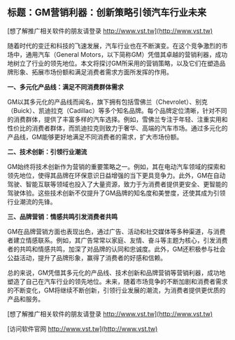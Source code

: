 ## **标题：GM营销利器：创新策略引领汽车行业未来**

[想了解推广相关软件的朋友请登录 http://www.vst.tw](http://www.vst.tw)

随着时代的变迁和科技的飞速发展，汽车行业也在不断演变。在这个竞争激烈的市场中，通用汽车（General Motors，以下简称GM）凭借其卓越的营销利器，成功地树立了行业的领先地位。本文将探讨GM所采用的营销策略，以及它们在塑造品牌形象、拓展市场份额和满足消费者需求方面所发挥的作用。

**一、多元化产品线：满足不同消费群体需求**

GM以其多元化的产品线而闻名，旗下拥有包括雪佛兰（Chevrolet）、别克（Buick）、凯迪拉克（Cadillac）等多个知名品牌。每个品牌定位清晰，针对不同的消费群体，提供了丰富多样的汽车选择。例如，雪佛兰专注于年轻、注重实用和性价比的消费者群体，而凯迪拉克则致力于奢华、高端的汽车市场。通过多元化的产品线，GM能够更好地满足不同消费者的需求，扩大市场份额。

**二、技术创新：引领行业潮流**

GM始终将技术创新作为营销的重要策略之一。例如，其在电动汽车领域的探索和领先地位，使得其品牌在环保意识日益增强的当下更具竞争力。此外，GM在自动驾驶、智能互联等领域也投入了大量资源，致力于为消费者提供更安全、更智能的驾驶体验。这些技术创新不仅提升了GM品牌的知名度和美誉度，还使其成为引领行业潮流的先锋。

**三、品牌营销：情感共鸣引发消费者共鸣**

GM在品牌营销方面也表现出色，通过广告、活动和社交媒体等多种渠道，与消费者建立情感联系。例如，其广告常常以家庭、友情、奋斗等主题为核心，引发消费者的共鸣和情感共鸣，加深了对品牌的认同和忠诚度。此外，GM还积极参与社会公益活动，提升了品牌形象，赢得了消费者的好感和信赖。

总的来说，GM凭借其多元化的产品线、技术创新和品牌营销等营销利器，成功地塑造了自己在汽车行业的领先地位。未来，随着市场竞争的不断加剧和消费者需求的不断变化，GM将继续不断创新，引领行业发展的潮流，为消费者提供更优质的产品和服务。

[想了解推广相关软件的朋友请登录 http://www.vst.tw](http://www.vst.tw)


[访问软件官网 http://www.vst.tw](http://www.vst.tw)
